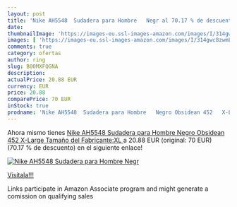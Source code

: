 ```yaml
---
layout: post
title: 'Nike AH5548  Sudadera para Hombre   Negr al 70.17 % de descuento'
date: 
thumbnailImage: 'https://images-eu.ssl-images-amazon.com/images/I/314gwc8zwmL._SL200_.jpg'
images: [ 'https://images-eu.ssl-images-amazon.com/images/I/314gwc8zwmL._SL200_.jpg' ]
comments: true
category: ofertas
author: ring
slug: B00MXFQGNA
description:
actualPrice: 20.88 EUR
currency: EUR
price: 20.88
comparePrice: 70 EUR
inStock: true
prodname: 'Nike AH5548  Sudadera para Hombre   Negro Obsidean 452   X-Large  Tamaño del Fabricante:XL '
---
```


Ahora mismo tienes [Nike AH5548  Sudadera para Hombre   Negro Obsidean 452   X-Large  Tamaño del Fabricante:XL ](https://www.amazon.es/dp/B00MXFQGNA/?tag=tolees-21) a 20.88 EUR (original: 70 EUR) (70.17 %  de descuento) en el siguiente enlace!

[![Nike AH5548  Sudadera para Hombre   Negr](https://images-eu.ssl-images-amazon.com/images/I/314gwc8zwmL._SL200_.jpg)](https://www.amazon.es/dp/B00MXFQGNA/?tag=tolees-21)

[Visítala!!!](https://www.amazon.es/dp/B00MXFQGNA/?tag=tolees-21)

Links participate in Amazon Associate program and might generate a comission on qualifying sales
